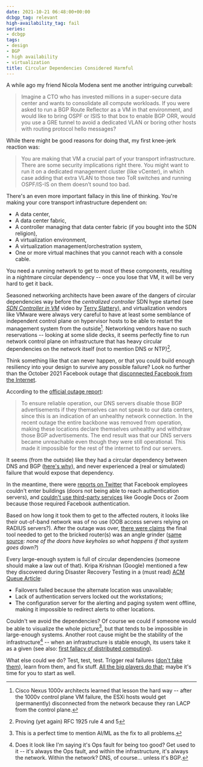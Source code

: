 ```yaml
---
date: 2021-10-21 06:48:00+00:00
dcbgp_tag: relevant
high-availability_tag: fail
series:
- dcbgp
tags:
- design
- BGP
- high availability
- virtualization
title: Circular Dependencies Considered Harmful
---
```

A while ago my friend Nicola Modena sent me another intriguing curveball:

> Imagine a CTO who has invested millions in a super-secure data center and wants to consolidate all compute workloads. If you were asked to run a BGP Route Reflector as a VM in that environment, and would like to bring OSPF or ISIS to that box to enable BGP ORR, would you use a GRE tunnel to avoid a dedicated VLAN or boring other hosts with routing protocol hello messages?

While there might be good reasons for doing that, my first knee-jerk reaction was:
<!--more-->
> You are making that VM a crucial part of your transport infrastructure. There are some security implications right there. You might want to run it on a dedicated management cluster (like vCenter), in which case adding that extra VLAN to those two ToR switches and running OSPF/IS-IS on them doesn’t sound too bad.

There's an even more important fallacy in this line of thinking. You're making your core transport infrastructure dependent on:

* A data center,
* A data center fabric, 
* A controller managing that data center fabric (if you bought into the SDN religion),
* A virtualization environment, 
* A virtualization management/orchestration system,
* One or more virtual machines that you cannot reach with a console cable.

You need a running network to get to most of these components, resulting in a nightmare circular dependency -- once you lose that VM, it will be very hard to get it back.

Seasoned networking architects have been aware of the dangers of circular dependencies way before the *centralized controller* SDN hype started (see *[SDN Controller in VM](https://my.ipspace.net/bin/get/SDNMonitor/D1%20-%20SDN%20Controller%20in%20a%20VM.mp4?doccode=SDNMonitor)* video by [Terry Slattery](https://www.ipspace.net/Author:Terry_Slattery)), and virtualization vendors like VMware were always very careful to have at least some semblance of independent control plane on hypervisor hosts to be able to restart the management system from the outside[^CD-1000v]. Networking vendors have no such reservations -- looking at some slide decks, it seems perfectly fine to run network control plane on infrastructure that has heavy circular dependencies on the network itself (not to mention DNS or NTP)[^CD-Rule4].

[^CD-1000v]: Cisco Nexus 1000v architects learned that lesson the hard way -- after the 1000v control plane VM failure, the ESXi hosts would get (permanently) disconnected from the network because they ran LACP from the control plane.

[^CD-Rule4]: Proving (yet again) RFC 1925 rule 4 and 5
 
Think something like that can never happen, or that you could build enough resiliency into your design to survive any possible failure? Look no further than the October 2021 Facebook outage that [disconnected Facebook from the Internet](https://blog.cloudflare.com/october-2021-facebook-outage/).

According to the [official outage report](https://engineering.fb.com/2021/10/05/networking-traffic/outage-details/):

> To ensure reliable operation, our DNS servers disable those BGP advertisements if they themselves can not speak to our data centers, since this is an indication of an unhealthy network connection. In the recent outage the entire backbone was removed from operation,  making these locations declare themselves unhealthy and withdraw those BGP advertisements. The end result was that our DNS servers became unreachable even though they were still operational. This made it impossible for the rest of the internet to find our servers. 

It seems (from the outside) like they had a circular dependency between DNS and BGP ([here's why](https://news.ycombinator.com/item?id=28764214)), and never experienced a (real or simulated) failure that would expose that dependency.

In the meantime, there were [reports on Twitter](https://arstechnica.com/information-technology/2021/10/facebook-instagram-whatsapp-and-oculus-are-down-heres-what-we-know/) that Facebook employees couldn't enter buildings (doors not being able to reach authentication servers), and [couldn't use third-party services](https://www.theverge.com/2021/10/4/22709575/facebook-outage-instagram-whatsapp) like Google Docs or Zoom because those required Facebook authentication.

Based on how long it took them to get to the affected routers, it looks like their out-of-band network was of no use (OOB access servers relying on RADIUS servers?). After the outage was over, [there were claims](https://twitter.com/cullend/status/1445156376934862848) the final tool needed to get to the bricked router(s) was an angle grinder  ([same source](https://twitter.com/cullend/status/1445157085591871489): *none of the doors have keyholes so what happens if that system goes down?*)

Every large-enough system is full of circular dependencies (someone should make a law out of that). Kripa Krishnan (Google) mentioned a few they discovered during Disaster Recovery Testing in a (must read) [ACM Queue Article](https://queue.acm.org/detail.cfm?id=2371516):

* Failovers failed because the alternate location was unavailable;
* Lack of authentication servers locked out the workstations;
* The configuration server for the alerting and paging system went offline, making it impossible to redirect alerts to other locations.

Couldn't we avoid the dependencies? Of course we could if someone would be able to visualize the whole picture[^1], but that tends to be impossible in large-enough systems. Another root cause might be the stability of the infrastructure[^2] -- when an infrastructure is stable enough, its users take it as a given (see also: [first fallacy of distributed computing](https://my.ipspace.net/bin/get/Net101/F2.1%20-%20Network%20Is%20%28Not%29%20Reliable.mp4?doccode=Net101)).

What else could we do? Test, test, test. Trigger real failures ([don't fake them](https://blog.ipspace.net/2019/09/disaster-recovery-test-faking-another.html)), learn from them, and fix stuff. [All the big players do that](https://queue.acm.org/detail.cfm?id=2371297); maybe it's time for you to start as well.

[^1]: This is a perfect time to mention AI/ML as the fix to all problems.

[^2]: Does it look like I'm saying it's Ops fault for being too good? Get used to it -- it's always the Ops fault, and within the infrastructure, it's always the network. Within the network? DNS, of course... unless it's BGP.
